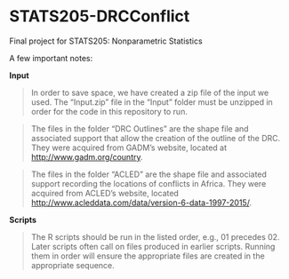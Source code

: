 # STATS205-DRCConflict
Final project for STATS205: Nonparametric Statistics

A few important notes:

**Input**

> In order to save space, we have created a zip file of the input we used. The “Input.zip” file in the “Input” folder must be unzipped in order for the code in this repository to run.

> The files in the folder “DRC Outlines” are the shape file and associated support that allow the creation of the outline of the DRC. They were acquired from GADM’s website, located at http://www.gadm.org/country.

> The files in the folder “ACLED” are the shape file and associated support recording the locations of conflicts in Africa. They were acquired from ACLED’s website, located http://www.acleddata.com/data/version-6-data-1997-2015/.

**Scripts**

> The R scripts should be run in the listed order, e.g., 01 precedes 02. Later scripts often call on files produced in earlier scripts. Running them in order will ensure the appropriate files are created in the appropriate sequence.
